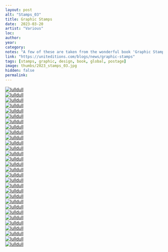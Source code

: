 ```yaml
---
layout: post
alt: "Stamps_03"
title: Graphic Stamps
date:  2023-03-20
artist: "Various"
loc: 
author: 
year: 
category: 
notes: "A few of these are taken from the wonderful book 'Graphic Stamps' from Unit Editions. Acquire it if you can."
link: "https://uniteditions.com/blogs/news/graphic-stamps"
tags: [stamps, graphic, design, book, global, postage]
image: thumbs/2023_stamps_03.jpg
hidden: false
permalink:
---
```






<div class="post_image">
	<a href="{{ site.baseurl }}/images/posts/2023_stamps_03/001.jpg" target="_blank">
	<img src="{{ site.baseurl }}/images/posts/2023_stamps_03/001.jpg" alt="lulldull"></a>
</div>

<div class="post_image">
	<a href="{{ site.baseurl }}/images/posts/2023_stamps_03/002.jpg" target="_blank">
	<img src="{{ site.baseurl }}/images/posts/2023_stamps_03/002.jpg" alt="lulldull"></a>
</div>

<div class="post_image">
	<a href="{{ site.baseurl }}/images/posts/2023_stamps_03/003.jpg" target="_blank">
	<img src="{{ site.baseurl }}/images/posts/2023_stamps_03/003.jpg" alt="lulldull"></a>
</div>

<div class="post_image">
	<a href="{{ site.baseurl }}/images/posts/2023_stamps_03/004.jpg" target="_blank">
	<img src="{{ site.baseurl }}/images/posts/2023_stamps_03/004.jpg" alt="lulldull"></a>
</div>

<div class="post_image">
	<a href="{{ site.baseurl }}/images/posts/2023_stamps_03/005.jpg" target="_blank">
	<img src="{{ site.baseurl }}/images/posts/2023_stamps_03/005.jpg" alt="lulldull"></a>
</div>

<div class="post_image">
	<a href="{{ site.baseurl }}/images/posts/2023_stamps_03/006.jpg" target="_blank">
	<img src="{{ site.baseurl }}/images/posts/2023_stamps_03/006.jpg" alt="lulldull"></a>
</div>

<div class="post_image">
	<a href="{{ site.baseurl }}/images/posts/2023_stamps_03/007.jpg" target="_blank">
	<img src="{{ site.baseurl }}/images/posts/2023_stamps_03/007.jpg" alt="lulldull"></a>
</div>


<div class="post_image">
	<a href="{{ site.baseurl }}/images/posts/2023_stamps_03/008.jpg" target="_blank">
	<img src="{{ site.baseurl }}/images/posts/2023_stamps_03/008.jpg" alt="lulldull"></a>
</div>

<div class="post_image">
	<a href="{{ site.baseurl }}/images/posts/2023_stamps_03/009.jpg" target="_blank">
	<img src="{{ site.baseurl }}/images/posts/2023_stamps_03/009.jpg" alt="lulldull"></a>
</div>

<div class="post_image">
	<a href="{{ site.baseurl }}/images/posts/2023_stamps_03/010.jpg" target="_blank">
	<img src="{{ site.baseurl }}/images/posts/2023_stamps_03/010.jpg" alt="lulldull"></a>
</div>


<div class="post_image">
	<a href="{{ site.baseurl }}/images/posts/2023_stamps_03/011.jpg" target="_blank">
	<img src="{{ site.baseurl }}/images/posts/2023_stamps_03/011.jpg" alt="lulldull"></a>
</div>


<div class="post_image">
	<a href="{{ site.baseurl }}/images/posts/2023_stamps_03/012.jpg" target="_blank">
	<img src="{{ site.baseurl }}/images/posts/2023_stamps_03/012.jpg" alt="lulldull"></a>
</div>


<div class="post_image">
	<a href="{{ site.baseurl }}/images/posts/2023_stamps_03/013.jpg" target="_blank">
	<img src="{{ site.baseurl }}/images/posts/2023_stamps_03/013.jpg" alt="lulldull"></a>
</div>


<div class="post_image">
	<a href="{{ site.baseurl }}/images/posts/2023_stamps_03/014.jpg" target="_blank">
	<img src="{{ site.baseurl }}/images/posts/2023_stamps_03/014.jpg" alt="lulldull"></a>
</div>


<div class="post_image">
	<a href="{{ site.baseurl }}/images/posts/2023_stamps_03/015.jpg" target="_blank">
	<img src="{{ site.baseurl }}/images/posts/2023_stamps_03/015.jpg" alt="lulldull"></a>
</div>

<div class="post_image">
	<a href="{{ site.baseurl }}/images/posts/2023_stamps_03/016.jpg" target="_blank">
	<img src="{{ site.baseurl }}/images/posts/2023_stamps_03/016.jpg" alt="lulldull"></a>
</div>

<div class="post_image">
	<a href="{{ site.baseurl }}/images/posts/2023_stamps_03/017.jpg" target="_blank">
	<img src="{{ site.baseurl }}/images/posts/2023_stamps_03/017.jpg" alt="lulldull"></a>
</div>

<div class="post_image">
	<a href="{{ site.baseurl }}/images/posts/2023_stamps_03/018.jpg" target="_blank">
	<img src="{{ site.baseurl }}/images/posts/2023_stamps_03/018.jpg" alt="lulldull"></a>
</div>

<div class="post_image">
	<a href="{{ site.baseurl }}/images/posts/2023_stamps_03/019.jpg" target="_blank">
	<img src="{{ site.baseurl }}/images/posts/2023_stamps_03/019.jpg" alt="lulldull"></a>
</div>

<div class="post_image">
	<a href="{{ site.baseurl }}/images/posts/2023_stamps_03/020.jpg" target="_blank">
	<img src="{{ site.baseurl }}/images/posts/2023_stamps_03/020.jpg" alt="lulldull"></a>
</div>

<div class="post_image">
	<a href="{{ site.baseurl }}/images/posts/2023_stamps_03/021.jpg" target="_blank">
	<img src="{{ site.baseurl }}/images/posts/2023_stamps_03/021.jpg" alt="lulldull"></a>
</div>

<div class="post_image">
	<a href="{{ site.baseurl }}/images/posts/2023_stamps_03/022.jpg" target="_blank">
	<img src="{{ site.baseurl }}/images/posts/2023_stamps_03/022.jpg" alt="lulldull"></a>
</div>

<div class="post_image">
	<a href="{{ site.baseurl }}/images/posts/2023_stamps_03/023.jpg" target="_blank">
	<img src="{{ site.baseurl }}/images/posts/2023_stamps_03/023.jpg" alt="lulldull"></a>
</div>

<div class="post_image">
	<a href="{{ site.baseurl }}/images/posts/2023_stamps_03/024.jpg" target="_blank">
	<img src="{{ site.baseurl }}/images/posts/2023_stamps_03/024.jpg" alt="lulldull"></a>
</div>

<div class="post_image">
	<a href="{{ site.baseurl }}/images/posts/2023_stamps_03/025.jpg" target="_blank">
	<img src="{{ site.baseurl }}/images/posts/2023_stamps_03/025.jpg" alt="lulldull"></a>
</div>

<div class="post_image">
	<a href="{{ site.baseurl }}/images/posts/2023_stamps_03/026.jpg" target="_blank">
	<img src="{{ site.baseurl }}/images/posts/2023_stamps_03/026.jpg" alt="lulldull"></a>
</div>

<div class="post_image">
	<a href="{{ site.baseurl }}/images/posts/2023_stamps_03/027.jpg" target="_blank">
	<img src="{{ site.baseurl }}/images/posts/2023_stamps_03/027.jpg" alt="lulldull"></a>
</div>

<div class="post_image">
	<a href="{{ site.baseurl }}/images/posts/2023_stamps_03/028.jpg" target="_blank">
	<img src="{{ site.baseurl }}/images/posts/2023_stamps_03/028.jpg" alt="lulldull"></a>
</div>

<div class="post_image">
	<a href="{{ site.baseurl }}/images/posts/2023_stamps_03/029.jpg" target="_blank">
	<img src="{{ site.baseurl }}/images/posts/2023_stamps_03/029.jpg" alt="lulldull"></a>
</div>

<div class="post_image">
	<a href="{{ site.baseurl }}/images/posts/2023_stamps_03/030.jpg" target="_blank">
	<img src="{{ site.baseurl }}/images/posts/2023_stamps_03/030.jpg" alt="lulldull"></a>
</div>
